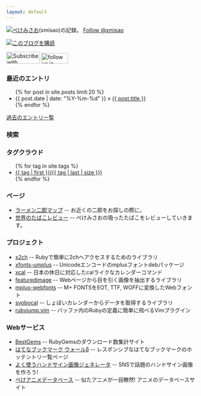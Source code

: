 ```yaml
---
layout: default
---
```

<img src="{{ root }}/xmisao_icon_16x16.png">[ぺけみさお](/about.html)(xmisao)の記録。 <a href="https://twitter.com/xmisao" class="twitter-follow-button" data-show-count="false">Follow @xmisao</a><script>!function(d,s,id){var js,fjs=d.getElementsByTagName(s)[0],p=/^http:/.test(d.location)?'http':'https';if(!d.getElementById(id)){js=d.createElement(s);js.id=id;js.src=p+'://platform.twitter.com/widgets.js';fjs.parentNode.insertBefore(js,fjs);}}(document, 'script', 'twitter-wjs');</script>

<img src="{{ root }}/feed_icon_14x14.png"><a href="{{root}}/feed.xml">このブログを購読</a>

<div>
<a href="http://reader.livedoor.com/subscribe/http://www.xmisao.com/feed.xml" target="_blank" title="Subscribe with livedoor Reader"><img src="http://image.reader.livedoor.com/img/banner/88_31_3.gif" border="0" width="88" height="31" alt="Subscribe with livedoor Reader"></a>
<a href='http://cloud.feedly.com/#subscription%2Ffeed%2Fhttp%3A%2F%2Fwww.xmisao.com%2Ffeed.xml'  target='blank'><img id='feedlyFollow' src='http://s3.feedly.com/img/follows/feedly-follow-rectangle-volume-medium_2x.png' alt='follow us in feedly' width='71' height='28'></a>
</div>

<h3>最近のエントリ</h3>
<ul class="posts">
  {% for post in site.posts limit:20 %}
    <li><span>{{ post.date | date: "%Y-%m-%d" }}</span> &raquo; <a href="{{ BASE_PATH }}{{ post.url }}">{{ post.title }}</a></li>
  {% endfor %}
</ul>
<p><a href="entries.html">過去のエントリ一覧</a></p>

<h3>検索</h3>
<div>
<script>
  (function() {
    var cx = '010316783992048822387:wtqk9pesgts';
    var gcse = document.createElement('script');
    gcse.type = 'text/javascript';
    gcse.async = true;
    gcse.src = (document.location.protocol == 'https:' ? 'https:' : 'http:') +
        '//www.google.com/cse/cse.js?cx=' + cx;
    var s = document.getElementsByTagName('script')[0];
    s.parentNode.insertBefore(gcse, s);
  })();
</script>
<gcse:search></gcse:search>
</div>

<h3>タグクラウド</h3>
<ul class="tagcloud">
{% for tag in site.tags %}
    <li style="font-size: {{ tag | last | size | times: 200 | divided_by: site.tags.size | plus: 100 }}%">
        <a href="/tags/{{ tag | first | slugize }}">
            {{ tag | first }}({{ tag | last | size }})
        </a>
    </li>
{% endfor %}
</ul>

<h3>ページ</h3>
<ul class="posts">
	<li><a href="/jirorian/">ラーメン二郎マップ</a> -- お近くの二郎をお探しの際に。</li>
	<li><a href="/cigarette/">世界のたばこレビュー</a> -- ぺけみさおの吸ったたばこをレビューしていきます。</li>
</ul>

<h3>プロジェクト</h3>

- [x2ch](https://github.com/xmisao/x2ch) -- Rubyで簡単に2chへアクセスするためのライブラリ
- [xfonts-umplus](https://github.com/xmisao/xfonts-umplus) -- Unicodeエンコードのmplusフォントdebパッケージ
- [xcal](https://github.com/xmisao/xcal) -- 日本の休日に対応したcalライクなカレンダーコマンド
- [featuredimage](https://github.com/xmisao/featuredimage) -- Webページから目を引く画像を抽出するライブラリ
- [mplus-webfonts](http://mplus-webfonts.sourceforge.jp/) -- M+ FONTSをEOT, TTF, WOFFに変換したWebフォント
- [syobocal](https://github.com/xmisao/syobocal) -- しょぼいカレンダーからデータを取得するライブラリ
- [rubyjump.vim](https://github.com/xmisao/rubyjump.vim) -- バッファ内のRubyの定義に簡単に飛べるVimプラグイン

<h3>Webサービス</h3>

- [BestGems](http://bestgems.org/) -- RubyGemsのダウンロード数集計サイト
- [はてなブックマーク ウォールβ](http://hbwall.xmisao.com/) -- レスポンシブなはてなブックマークのホッテントリ一覧ページ
- [よく使うハンドサイン画像ジェネレータ](http://handsign.xmisao.com/) -- SNSで話題のハンドサイン画像を作ろう!  
- [ぺけアニメデータベース](http://animedb.xmisao.com/) -- 似たアニメが一目瞭然! アニメのデータベースサイト
